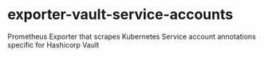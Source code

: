 # exporter-vault-service-accounts
Prometheus Exporter that scrapes Kubernetes Service account annotations specific for Hashicorp Vault
